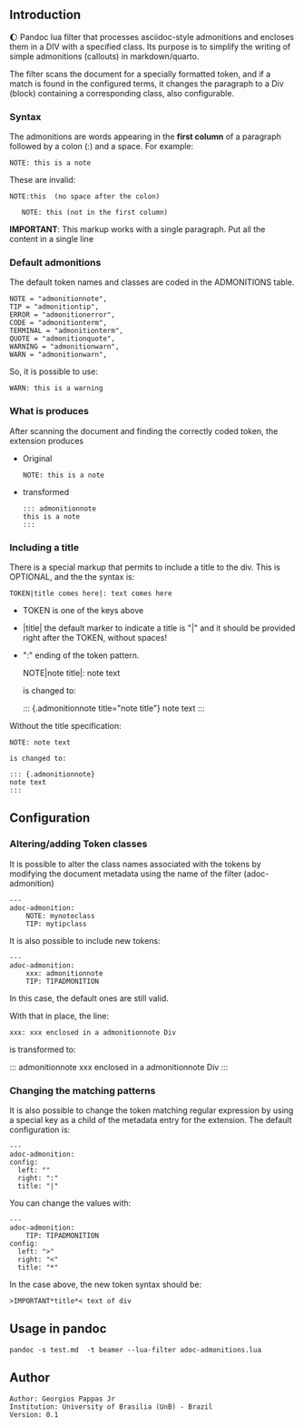 ## Introduction

:moon: Pandoc lua filter that processes asciidoc-style admonitions and encloses them in a DIV with
a specified class. Its purpose is to simplify the writing of simple admonitions (callouts) in markdown/quarto.

The filter scans the document for a specially formatted token, and if a match is found in the
configured terms, it changes the paragraph to a Div (block) containing a corresponding class, also
configurable.

### Syntax

The admonitions are words appearing in the **first column** of a paragraph followed by a
colon (:) and a space. For example:

    NOTE: this is a note

These are invalid:

    NOTE:this  (no space after the colon)

       NOTE: this (not in the first column)

**IMPORTANT**: This markup works with a single paragraph. Put all the content in a single line

### Default admonitions

The default token names and classes are coded in the ADMONITIONS table.

    NOTE = "admonitionnote",
    TIP = "admonitiontip",
    ERROR = "admonitionerror",
    CODE = "admonitionterm",
    TERMINAL = "admonitionterm",
    QUOTE = "admonitionquote",
    WARNING = "admonitionwarn",
    WARN = "admonitionwarn",

So, it is possible to use:

    WARN: this is a warning

### What is produces

After scanning the document and finding the correctly coded token, the extension produces

- Original

      NOTE: this is a note

- transformed

      ::: admonitionnote
      this is a note
      :::

### Including a title

There is a special markup that permits to include a title to the div. This is OPTIONAL, and the
the syntax is:

    TOKEN|title comes here|: text comes here

- TOKEN is one of the keys above
- |title| the default marker to indicate a title is "|" and it should be provided right after
  the TOKEN, without spaces!
- ":" ending of the token pattern.

  NOTE|note title|: note text

  is changed to:

  ::: {.admonitionnote title="note title"}
  note text
  :::

Without the title specification:

    NOTE: note text

    is changed to:

    ::: {.admonitionnote}
    note text
    :::

## Configuration

### Altering/adding Token classes

It is possible to alter the class names associated with the tokens by modifying the
document metadata using the name of the filter (adoc-admonition)

    ---
    adoc-admonition:
        NOTE: mynoteclass
        TIP: mytipclass

It is also possible to include new tokens:

    ---
    adoc-admonition:
        xxx: admonitionnote
        TIP: TIPADMONITION

In this case, the default ones are still valid.

With that in place, the line:

    xxx: xxx enclosed in a admonitionnote Div

is transformed to:

::: admonitionnote
xxx enclosed in a admonitionnote Div
:::

### Changing the matching patterns

It is also possible to change the token matching regular expression by using a special key as a child of the
metadata entry for the extension. The default configuration is:

    ---
    adoc-admonition:
    config:
      left: ""
      right: ":"
      title: "|"

You can change the values with:

    ---
    adoc-admonition:
        TIP: TIPADMONITION
    config:
      left: ">"
      right: "<"
      title: "*"

In the case above, the new token syntax should be:

    >IMPORTANT*title*< text of div

## Usage in pandoc

    pandoc -s test.md  -t beamer --lua-filter adoc-admonitions.lua

## Author

    Author: Georgios Pappas Jr
    Institution: University of Brasilia (UnB) - Brazil
    Version: 0.1
